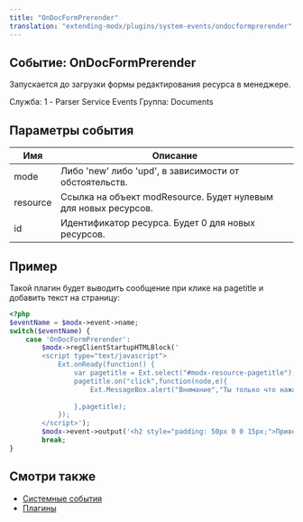 ```yaml
---
title: "OnDocFormPrerender"
translation: "extending-modx/plugins/system-events/ondocformprerender"
---
```


## Событие: OnDocFormPrerender

Запускается до загрузки формы редактирования ресурса в менеджере.

Служба: 1 - Parser Service Events
Группа: Documents

## Параметры события

| Имя      | Описание                                                        |
| -------- | --------------------------------------------------------------- |
| mode     | Либо 'new' либо 'upd', в зависимости от обстоятельств.          |
| resource | Ссылка на объект modResource. Будет нулевым для новых ресурсов. |
| id       | Идентификатор ресурса. Будет 0 для новых ресурсов.              |

## Пример

Такой плагин будет выводить сообщение при клике на pagetitle и добавить текст на страницу:

```php
<?php
$eventName = $modx->event->name;
switch($eventName) {
    case 'OnDocFormPrerender':
        $modx->regClientStartupHTMLBlock('
        <script type="text/javascript">
    		Ext.onReady(function() {
                var pagetitle = Ext.select("#modx-resource-pagetitle");
                pagetitle.on("click",function(node,e){
                    Ext.MessageBox.alert("Внимание","Ты только что нажал на pagetitle.");
                    
                },pagetitle);
    		});
    	</script>');
    	$modx->event->output('<h2 style="padding: 50px 0 0 15px;">Привет дружище!</h2>');
        break;
}
```  

## Смотри также

- [Системные события](extending-modx/plugins/system-events "Системные события")
- [Плагины](extending-modx/plugins "Плагины")
